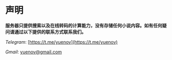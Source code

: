 # 声明

**服务器只提供搜索以及在线转码的计算能力，没有存储任何小说内容。如有任何疑问请通过以下提供的联系方式联系我们。**

*Telegram*: [https://t.me/yuenov](https://t.me/yuenov)

*Gmail*: <yuenov@gmail.com>